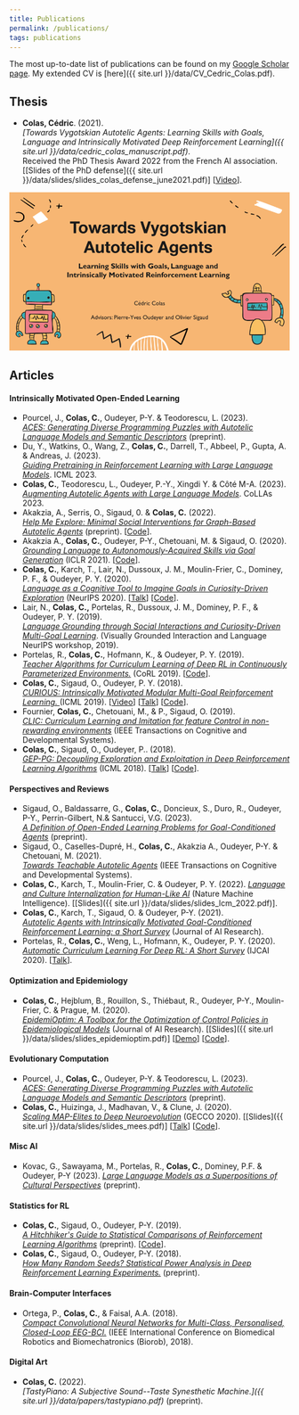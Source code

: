 ```yaml
---
title: Publications
permalink: /publications/
tags: publications
---
```


The most up-to-date list of publications can be found on my [Google Scholar page](https://scholar.google.fr/citations?hl=fr&user=VBz8gZ4AAAAJ&view_op=list_works&sortby=pubdate). My extended CV is [here]({{ site.url }}/data/CV_Cedric_Colas.pdf).

## Thesis

* **Colas, Cédric**. (2021).  
*[Towards Vygotskian Autotelic Agents: Learning Skills with Goals, Language and Intrinsically Motivated Deep Reinforcement Learning]({{ site.url }}/data/cedric_colas_manuscript.pdf)*.  
Received the PhD Thesis Award 2022 from the French AI association.  
[[Slides of the PhD defense]({{ site.url }}/data/slides/slides_colas_defense_june2021.pdf)] [[Video](https://www.youtube.com/watch?v=x4vS557rhAM)].

<a href="{{ site.url }}/data/slides/slides_colas_defense_june2021.pdf">
<img class="small-image" src="/images/thesis.png" alt=""/>
</a>

<style>
.page li {
    margin-bottom: 1em;
    text-indent: -1em; 
    padding-left: 1em;
    font-size:12pt;
}
</style>
## Articles

#### Intrinsically Motivated Open-Ended Learning

* Pourcel, J., **Colas, C.**, Oudeyer, P-Y. & Teodorescu, L. (2023).  
*[ACES: Generating Diverse Programming Puzzles with Autotelic Language Models and Semantic Descriptors](https://arxiv.org/pdf/2310.10692.pdf)* (preprint).
* Du, Y., Watkins, O., Wang, Z., **Colas, C.**, Darrell, T., Abbeel, P., Gupta, A. & Andreas, J. (2023).  
*[Guiding Pretraining in Reinforcement Learning with Large Language Models](https://arxiv.org/pdf/2302.06692.pdf)*. ICML 2023.
* **Colas, C.**, Teodorescu, L., Oudeyer, P.-Y., Xingdi Y. & Côté M-A. (2023).  
*[Augmenting Autotelic Agents with Large Language Models](https://arxiv.org/pdf/2305.12487.pdf)*. CoLLAs 2023.
* Akakzia, A., Serris, O., Sigaud, 0. & **Colas, C.** (2022).  
*[Help Me Explore: Minimal Social Interventions for Graph-Based Autotelic Agents](https://arxiv.org/pdf/2202.05129.pdf)* (preprint). [[Code](https://github.com/akakzia/gangstr)].
* Akakzia A., **Colas, C.**, Oudeyer, P-Y., Chetouani, M. & Sigaud, O. (2020).  
*[Grounding Language to Autonomously-Acquired Skills via Goal Generation](https://arxiv.org/pdf/2012.09830.pdf)* (ICLR 2021). [[Code](https://github.com/akakzia/decstr/)].
* **Colas, C.**, Karch, T., Lair, N., Dussoux, J. M., Moulin-Frier, C., Dominey, P. F., & Oudeyer, P. Y. (2020).  
*[Language as a Cognitive Tool to Imagine Goals in Curiosity-Driven Exploration](https://arxiv.org/pdf/2002.09253.pdf)* (NeurIPS 2020). [[Talk](https://slideslive.com/38937386/language-as-a-cognitive-tool-to-imagine-goals-in-curiosity-driven-exploration?ref=speaker-28788-popular)] [[Code](https://github.com/flowersteam/imagine)].
* Lair, N., **Colas, C.,** Portelas, R., Dussoux, J. M., Dominey, P. F., & Oudeyer, P. Y. (2019).  
*[Language Grounding through Social Interactions and Curiosity-Driven Multi-Goal Learning](https://hal.archives-ouvertes.fr/hal-02369866/document)*. (Visually Grounded Interaction and Language NeurIPS workshop, 2019).
* Portelas, R., **Colas, C.**, Hofmann, K., & Oudeyer, P. Y. (2019).  
*[Teacher Algorithms for Curriculum Learning of Deep RL in Continuously Parameterized Environments.](https://arxiv.org/pdf/1910.07224.pdf)* (CoRL 2019). [[Code](https://github.com/flowersteam/teachDeepRL)].
* **Colas, C.**, Sigaud, O., Oudeyer, P. Y. (2018).  
*[CURIOUS: Intrinsically Motivated Modular Multi-Goal Reinforcement Learning. ](https://arxiv.org/abs/1810.06284)* (ICML 2019). [[Video](https://www.youtube.com/watch?v=SLYeRDpWa5k)] [[Talk](https://youtube.videoken.com/embed/v-W4JSWUX28?tocitem=24)] [[Code](https://github.com/flowersteam/curious)].
* Fournier, **Colas, C.**, Chetouani, M., & P., Sigaud, O. (2019).  
*[CLIC: Curriculum Learning and Imitation for feature Control in non-rewarding environments](https://arxiv.org/abs/1901.09720)* (IEEE Transactions on Cognitive and Developmental Systems).
* **Colas, C.**, Sigaud, O., Oudeyer, P.. (2018).  
*[GEP-PG: Decoupling Exploration and Exploitation in Deep Reinforcement Learning Algorithms](https://arxiv.org/abs/1802.05054)* (ICML 2018). [[Talk](https://www.youtube.com/watch?t=2080&v=MK-oAqHjdmg&feature=youtu.be)] [[Code](https://github.com/flowersteam/geppg)].

#### Perspectives and Reviews

* Sigaud, O., Baldassarre, G., **Colas, C.**, Doncieux, S., Duro, R., Oudeyer, P-Y., Perrin-Gilbert, N.& Santucci, V.G. (2023).  
*[A Definition of Open-Ended Learning Problems for Goal-Conditioned Agents](https://arxiv.org/pdf/2311.00344.pdf)* (preprint). 
* Sigaud, O., Caselles-Dupré, H., **Colas, C.**, Akakzia A., Oudeyer, P-Y. & Chetouani, M. (2021).  
*[Towards Teachable Autotelic Agents](https://arxiv.org/pdf/2105.11977.pdf)* (IEEE Transactions on Cognitive and Developmental Systems).
* **Colas, C.**, Karch, T., Moulin-Frier, C. & Oudeyer, P. Y. (2022). 
*[Language and Culture Internalization for Human-Like AI](https://arxiv.org/pdf/2206.01134.pdf)* (Nature Machine Intelligence). [[Slides]({{ site.url }}/data/slides/slides_lcm_2022.pdf)].
* **Colas, C.**, Karch, T., Sigaud, O. & Oudeyer, P-Y.  (2021).  
*[Autotelic Agents with Intrinsically Motivated Goal-Conditioned Reinforcement Learning: a Short Survey](https://arxiv.org/abs/2012.09830)* (Journal of AI Research).
* Portelas, R., **Colas, C.**, Weng, L., Hofmann, K., Oudeyer, P. Y. (2020).  
*[Automatic Curriculum Learning For Deep RL: A Short Survey](https://arxiv.org/abs/2003.04664)* (IJCAI 2020). [[Talk](https://www.youtube.com/watch?v=MnvhEJIme6k&t=16s)].


#### Optimization and Epidemiology

* **Colas, C.**, Hejblum, B., Rouillon, S., Thiébaut, R., Oudeyer, P-Y., Moulin-Frier, C. & Prague, M. (2020).  
*[EpidemiOptim: A Toolbox for the Optimization of Control Policies in Epidemiological Models](https://arxiv.org/pdf/2010.04452.pdf)* (Journal of AI Research). [[Slides]({{ site.url }}/data/slides/slides_epidemioptim.pdf)] [[Demo](https://epidemioptim.bordeaux.inria.fr/)] [[Code](https://github.com/flowersteam/epidemioptim)].

#### Evolutionary Computation
* Pourcel, J., **Colas, C.**, Oudeyer, P-Y. & Teodorescu, L. (2023).  
*[ACES: Generating Diverse Programming Puzzles with Autotelic Language Models and Semantic Descriptors](https://arxiv.org/pdf/2310.10692.pdf)* (preprint).
* **Colas, C.**, Huizinga, J., Madhavan, V., & Clune, J. (2020).  
*[Scaling MAP-Elites to Deep Neuroevolution](https://arxiv.org/pdf/2003.01825.pdf)* (GECCO 2020). [[Slides]({{ site.url }}/data/slides/slides_mees.pdf)] [[Talk](https://youtu.be/m2peevXlgKY)] [[Code](https://github.com/uber-research/Map-Elites-Evolutionary)].

#### Misc AI

* Kovac, G., Sawayama, M., Portelas, R., **Colas, C.**, Dominey, P.F. & Oudeyer, P-Y (2023).
*[Large Language Models as a Superpositions of Cultural Perspectives](https://arxiv.org/pdf/2307.07870.pdf)* (preprint).

#### Statistics for RL

* **Colas, C.**, Sigaud, O., Oudeyer, P-Y. (2019).  
*[A Hitchhiker's Guide to Statistical Comparisons of Reinforcement Learning Algorithms](https://openreview.net/forum?id=ryx0N3IaIV)* (preprint). [[Code](https://github.com/flowersteam/rl_stats)].
* **Colas, C.**, Sigaud, O., Oudeyer, P-Y. (2018).  
*[How Many Random Seeds? Statistical Power Analysis in Deep Reinforcement Learning Experiments.](https://arxiv.org/abs/1806.08295)* (preprint).

#### Brain-Computer Interfaces

* Ortega, P., **Colas, C.**, & Faisal, A.A. (2018).  
*[Compact Convolutional Neural Networks for Multi-Class, Personalised, Closed-Loop EEG-BCI.](https://ieeexplore.ieee.org/stamp/stamp.jsp?arnumber=8487644)* (IEEE International Conference on Biomedical Robotics and Biomechatronics (Biorob), 2018).

#### Digital Art

* **Colas, C.** (2022).  
*[TastyPiano: A Subjective Sound--Taste Synesthetic Machine.]({{ site.url }}/data/papers/tastypiano.pdf)* (preprint).

